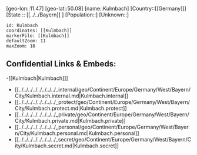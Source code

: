 ﻿---
location: [50.08,11.47]
mapzoom: [7,12] 
mapmarker: city 
type: City
tags:
- geo/City


SpocWebEntityId: 31689
isDeleted: false
confidential: public

---
[geo-lon::11.47]
[geo-lat::50.08]
[name::Kulmbach]
[Country::[[Germany]]]
[State :: [[../../Bayern]] ]
[Population::]
[Unknown::]


```leaflet
id: Kulmbach
coordinates: [[Kulmbach]]
markerFile: [[Kulmbach]]
defaultZoom: 11 
maxZoom: 18
```


## Confidential Links & Embeds: 
-[[Kulmbach|Kulmbach]]] 
- [[../../../../../../../../_internal/geo/Continent/Europe/Germany/West/Bayern/City/Kulmbach.internal.md|Kulmbach.internal]] 
- [[../../../../../../../../_protect/geo/Continent/Europe/Germany/West/Bayern/City/Kulmbach.protect.md|Kulmbach.protect]] 
- [[../../../../../../../../_private/geo/Continent/Europe/Germany/West/Bayern/City/Kulmbach.private.md|Kulmbach.private]] 
- [[../../../../../../../../_personal/geo/Continent/Europe/Germany/West/Bayern/City/Kulmbach.personal.md|Kulmbach.personal]] 
- [[../../../../../../../../_secret/geo/Continent/Europe/Germany/West/Bayern/City/Kulmbach.secret.md|Kulmbach.secret]] 
